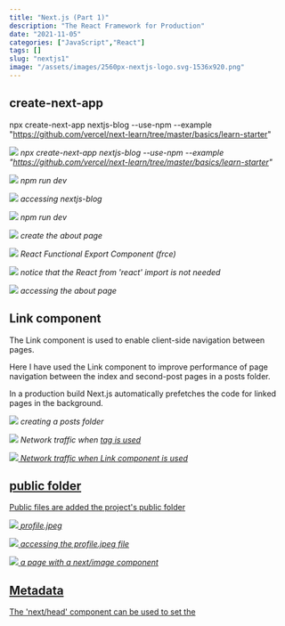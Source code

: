 ```yaml
---
title: "Next.js (Part 1)"
description: "The React Framework for Production"
date: "2021-11-05"
categories: ["JavaScript","React"]
tags: []
slug: "nextjs1"
image: "/assets/images/2560px-nextjs-logo.svg-1536x920.png"
---
```



## create-next-app

npx create-next-app nextjs-blog --use-npm --example "https://github.com/vercel/next-learn/tree/master/basics/learn-starter"

![](/assets/images/nextjs1/screen-shot-2021-11-05-at-6.06.36-pm-1140x742.png)
*npx create-next-app nextjs-blog --use-npm --example "https://github.com/vercel/next-learn/tree/master/basics/learn-starter"*

![](/assets/images/nextjs1/screen-shot-2021-11-05-at-6.07.13-pm-1138x744.png)
*npm run dev*

![](/assets/images/nextjs1/screen-shot-2021-11-05-at-6.07.50-pm-1746x1196.png)
*accessing nextjs-blog*

![](/assets/images/nextjs1/screen-shot-2021-11-05-at-6.09.08-pm-1142x740.png)
*npm run dev*

![](/assets/images/nextjs1/screen-shot-2021-11-05-at-6.11.11-pm-884x696.png)
*create the about page*

![](/assets/images/nextjs1/screen-shot-2021-11-05-at-6.11.35-pm-1108x380.png)
*React Functional Export Component (frce)*

![](/assets/images/nextjs1/screen-shot-2021-11-05-at-6.12.08-pm-994x532.png)
*notice that the React from 'react' import is not needed*

![](/assets/images/nextjs1/screen-shot-2021-11-05-at-6.12.46-pm-764x302.png)
*accessing the about page*


## Link component

The Link component is used to enable client-side navigation between pages.

Here I have used the Link component to improve performance of page navigation between the index and second-post pages in a posts folder.

In a production build Next.js automatically prefetches the code for linked pages in the background.

![](/assets/images/nextjs1/screen-shot-2021-11-05-at-6.16.50-pm-644x340.png)
*creating a posts folder*

![](/assets/images/nextjs1/screen-shot-2021-11-05-at-6.28.23-pm-1836x887.png)
*Network traffic when <a href=...> tag is used*

![](/assets/images/nextjs1/screen-shot-2021-11-05-at-6.28.41-pm-1836x884.png)
*Network traffic when Link component is used*


## public folder

Public files are added the project's public folder

![](/assets/images/nextjs1/screen-shot-2021-11-05-at-7.42.29-pm-1836x1133.png)
*profile.jpeg*

![](/assets/images/nextjs1/screen-shot-2021-11-05-at-7.43.26-pm-1836x884.png)
*accessing the profile.jpeg file*

![](/assets/images/nextjs1/screen-shot-2021-11-05-at-7.49.46-pm-1768x1064.png)
*a page with a next/image component*


## Metadata

The 'next/head' component can be used to set the <title> tag for a Next.js page.

![](/assets/images/nextjs1/screen-shot-2021-11-05-at-8.00.51-pm-1126x422.png)
*Page title is 'Posts'*


## CSS Modules

Next.js supports CSS Modules using the [name].module.css file naming convention.

![](/assets/images/nextjs1/screen-shot-2021-11-05-at-9.47.27-pm-1836x960.png)
*CSS Modules*

![](/assets/images/nextjs1/screen-shot-2021-11-05-at-9.52.59-pm-1766x1068.png)
*first-post page with CSS Modules component added*


## Styled Components

Styled Components is a CSS-in-JS tool that lets developers write CSS in JavaScript files.

I ran the following commands to install styled-components.

$ npm install styled-components
$ npm install --save-dev babel-plugin-styled-components

I added a .bablerc file with this content

{
    "presets": ["next/babel"],
    "plugins": [["styled-components", {"ssr":true}]]
}

Finally I copied the _document.js file from: [https://github.com/vercel/next.js/blob/canary/examples/with-styled-components/pages/_document.js](https://github.com/vercel/next.js/blob/canary/examples/with-styled-components/pages/_document.js) to the project's /pages folder

see also: [https://github.com/vercel/next.js/tree/canary/examples/with-styled-components](https://github.com/vercel/next.js/tree/canary/examples/with-styled-components)

![](/assets/images/nextjs1/screen-shot-2021-11-06-at-4.53.54-pm-1836x1057.png)
*Styled Components*

![](/assets/images/nextjs1/screen-shot-2021-11-06-at-11.52.18-am-1782x1076.png)
*second-post page with styled-component added*


## about.js

```text
function about() {
    return (
        <div>
            About
        </div>
    )
}

export default about
```

## index.js first-post.js and second-post.js

```text
// index.js
import Link from 'next/link'

function index() {
    return (
        <>
            <div>
                <a href='/posts/first-post'>first</a>
            </div>
            <div>
                <Link href='/posts/second-post'>
                    <a>second</a>
                </Link>
            </div>
        </>
    )
}

export default index

// first-post.js
function firstpost() {
    return (
        <div>
            First Post
            <div>
                    <a href='/posts'>home</a>
            </div>
        </div>
    )
}

export default firstpost

//second-post.js
import Link from 'next/link'

function secondpost() {
    return (
        <div>
            Second Post
            <div>
                <Link href='/posts'>
                    <a>home</a>
                </Link>
            </div>
        </div>
    )
}

export default secondpost
```

## image.js

```text
import Image from 'next/image'

function image() {
    return (
        <Image
            src="/images/profile.jpeg" // Route of the image file
            height={144} // Desired size with correct aspect ratio
            width={144} // Desired size with correct aspect ratio
            alt="Your Name"
        />
    )
}

export default image
```

## index.js

```text
import Link from 'next/link'
import Head from 'next/head'

function index() {
    return (
        <>
            <Head>
                <title>Posts</title>
            </Head>
            <div>
                <a href='/posts/first-post'>first</a>
            </div>
            <div>
                <Link href='/posts/second-post'>
                    <a>second</a>
                </Link>
            </div>
        </>
    )
}

export default index
```

## layout.module.css layout.js and first-post.js

```text
// layout.module.css
.container {
    max-width: 36rem;
    padding: 0 1rem;
    margin: 3rem auto 6rem;
  }

// layout.js
import styles from './layout.module.css'

export default function Layout({ children }) {
  return <div className={styles.container}>{children}</div>
}

// first-post.js
import Layout from '../../components/layout'

function firstpost() {
    return (
        <Layout>
            <div>
                First Post
                <div>
                    <a href='/posts'>home</a>
                </div>
            </div>
        </Layout>
    )
}

export default firstpost
```

## layout2.js and second-post.js

```yaml
// layout2.js

import styled from "styled-components";

const Layout2 = styled.div`
max-width: 36rem;
padding: 0 1rem;
margin: 3rem auto 6rem;
`;

export default Layout2 

// second-post.js

import Link from 'next/link'
import Layout2 from '../../components/layout2'

function secondpost() {
    return (
        <Layout2>
            <div>
                Second Post
                <div>
                    <Link href='/posts'>
                        <a>home</a>
                    </Link>
                </div>
            </div>
        </Layout2>
    )
}

export default secondpost
```